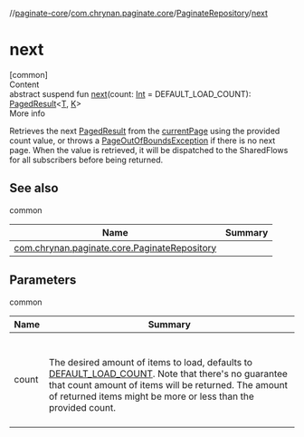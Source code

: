//[paginate-core](../../index.md)/[com.chrynan.paginate.core](../index.md)/[PaginateRepository](index.md)/[next](next.md)



# next  
[common]  
Content  
abstract suspend fun [next](next.md)(count: [Int](https://kotlinlang.org/api/latest/jvm/stdlib/kotlin/-int/index.html) = DEFAULT_LOAD_COUNT): [PagedResult](../-paged-result/index.md)<[T](index.md), [K](index.md)>  
More info  


Retrieves the next [PagedResult](../-paged-result/index.md) from the [currentPage](current-page.md) using the provided count value, or throws a [PageOutOfBoundsException](../-page-out-of-bounds-exception/index.md) if there is no next page. When the value is retrieved, it will be dispatched to the SharedFlows for all subscribers before being returned.



## See also  
  
common  
  
|  Name|  Summary| 
|---|---|
| <a name="com.chrynan.paginate.core/PaginateRepository/next/#kotlin.Int/PointingToDeclaration/"></a>[com.chrynan.paginate.core.PaginateRepository](previous.md)| <a name="com.chrynan.paginate.core/PaginateRepository/next/#kotlin.Int/PointingToDeclaration/"></a>
  


## Parameters  
  
common  
  
|  Name|  Summary| 
|---|---|
| <a name="com.chrynan.paginate.core/PaginateRepository/next/#kotlin.Int/PointingToDeclaration/"></a>count| <a name="com.chrynan.paginate.core/PaginateRepository/next/#kotlin.Int/PointingToDeclaration/"></a><br><br>The desired amount of items to load, defaults to [DEFAULT_LOAD_COUNT](-companion/-d-e-f-a-u-l-t_-l-o-a-d_-c-o-u-n-t.md). Note that there's no guarantee that count amount of items will be returned. The amount of returned items might be more or less than the provided count.<br><br>
  
  



